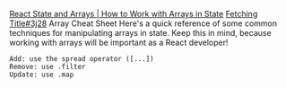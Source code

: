 [React State and Arrays | How to Work with Arrays in State](https://morioh.com/a/1bcc33475f1e/react-state-and-arrays-or-how-to-work-with-arrays-in-state)
[Fetching Title#3j28](https://blog.logrocket.com/handling-data-fetching-next-js-useswr/)
Array Cheat Sheet
Here's a quick reference of some common techniques for manipulating arrays in state. Keep this in mind, because working with arrays will be important as a React developer!

    Add: use the spread operator ([...])
    Remove: use .filter
    Update: use .map